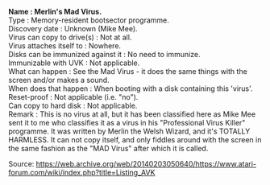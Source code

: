 **Name : Merlin's Mad Virus.**<br>
Type : Memory-resident bootsector programme.<br>
Discovery date : Unknown (Mike Mee).<br>
Virus can copy to drive(s) : Not at all.<br>
Virus attaches itself to : Nowhere.<br>
Disks can be immunized against it : No need to immunize.<br>
Immunizable with UVK : Not applicable.<br>
What can happen :  See the Mad Virus - it does the same things with the screen and/or makes a sound.<br>
When  does that happen :  When booting with a disk  containing this 'virus'.<br>
Reset-proof : Not applicable (i.e. "no").<br>
Can copy to hard disk : Not applicable.<br>
Remark : This is no virus at all, but it has been classified here as Mike Mee sent it to me who classifies it as a virus in his "Professional  Virus Killer" programme. It was written by Merlin the  Welsh  Wizard,  and it's TOTALLY HARMLESS.  It can not copy itself, and only fiddles around with the screen in the same fashion as the "MAD Virus" after which it is called.<br>


Source: https://web.archive.org/web/20140203050640/https://www.atari-forum.com/wiki/index.php?title=Listing_AVK

